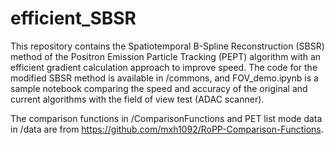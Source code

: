 # efficient_SBSR

This repository contains the Spatiotemporal B-Spline Reconstruction (SBSR) method of the Positron Emission Particle Tracking (PEPT) algorithm with an efficient gradient calculation approach to improve speed. The code for the modified SBSR method is available in /commons, and FOV_demo.ipynb is a sample notebook comparing the speed and accuracy of the original and current algorithms with the field of view test (ADAC scanner).

The comparison functions in /ComparisonFunctions and PET list mode data in /data are from https://github.com/mxh1092/RoPP-Comparison-Functions.
